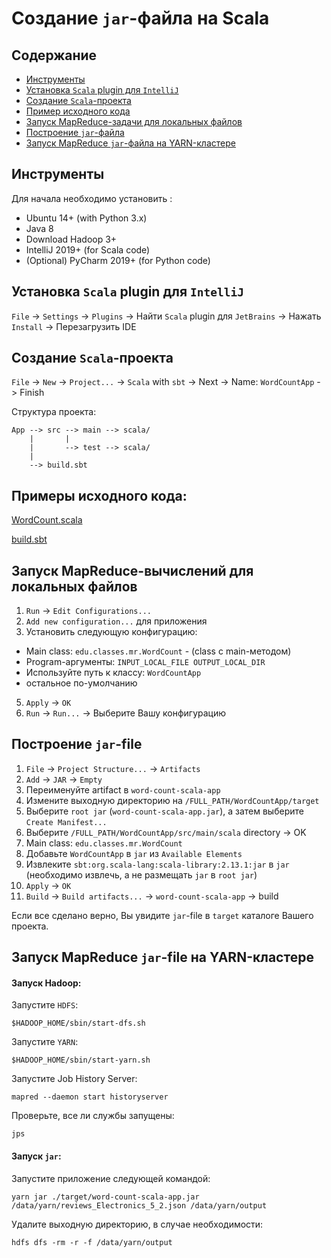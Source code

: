 # Создание `jar`-файла на Scala
## Содержание

- [Инструменты](#Инструменты)
- [Установка `Scala` plugin для `IntelliJ`](#Установка-`Scala`-plugin-для-`IntelliJ`)
- [Создание `Scala`-проекта](#Создание-`Scala`-проекта)
- [Пример исходного кода](#Пример-исходного-кода)
- [Запуск MapReduce-задачи для локальных файлов](#Запуск-MapReduce-задачи-для-локальных-файлов)
- [Построение `jar`-файла](#Построение-`jar`-файла)
- [Запуск MapReduce `jar`-файла на YARN-кластере](#Запуск-MapReduce-`jar`-файла-на-YARN-кластере)

## Инструменты

Для начала необходимо установить :

- Ubuntu 14+ (with Python 3.x)
- Java 8
- Download Hadoop 3+
- IntelliJ 2019+ (for Scala code)
- (Optional) PyCharm 2019+ (for Python code)


## Установка `Scala` plugin для `IntelliJ`

`File` -> `Settings` -> `Plugins` -> Найти `Scala` plugin для `JetBrains` -> Нажать `Install` -> Перезагрузить IDE

## Создание `Scala`-проекта

`File` -> `New` -> `Project...` -> `Scala` with `sbt` -> Next ->  Name: `WordCountApp` - > Finish

Структура проекта:
```
App --> src --> main --> scala/
    |       |
    |       --> test --> scala/
    |    
    --> build.sbt

```


## Примеры исходного кода:

[WordCount.scala](./scala/WordCountApp/src/main/scala/edu/classes/mr/WordCount.scala)

[build.sbt](./scala/WordCountApp/build.sbt)

## Запуск MapReduce-вычислений для локальных файлов

1) `Run` -> `Edit Configurations...`
2) `Add new configuration...` для приложения
3) Установить следующую конфигурацию:
- Main class: `edu.classes.mr.WordCount` - (class с main-методом)
- Program-аргументы: `INPUT_LOCAL_FILE OUTPUT_LOCAL_DIR`
- Используйте путь к классу: `WordCountApp`
- остальное по-умолчанию

5) `Apply` -> `OK`
6) `Run` -> `Run...` -> Выберите Вашу конфигурацию

## Построение `jar`-file

1. `File` -> `Project Structure...` -> `Artifacts`
2. `Add` -> `JAR` -> `Empty`
3. Переименуйте artifact в `word-count-scala-app`
4. Измените выходную директорию на `/FULL_PATH/WordCountApp/target`
5. Выберите `root jar` (`word-count-scala-app.jar`), а затем выберите `Create Manifest...`
6. Выберите `/FULL_PATH/WordCountApp/src/main/scala` directory -> OK
7. Main class: `edu.classes.mr.WordCount`
8. Добавьте `WordCountApp` в `jar` из `Available Elements`
9. Извлеките `sbt:org.scala-lang:scala-library:2.13.1:jar` в `jar` (необходимо извлечь, а не размещать `jar` в `root jar`)
10. `Apply` -> `OK`
11. `Build` -> `Build artifacts...` -> `word-count-scala-app` -> build

Если все сделано верно, Вы увидите `jar`-file в `target` каталоге Вашего проекта.

## Запуск MapReduce `jar`-file на YARN-кластере

#### Запуск Hadoop:

Запустите `HDFS`:

`$HADOOP_HOME/sbin/start-dfs.sh`

Запустите `YARN`:

`$HADOOP_HOME/sbin/start-yarn.sh`

Запустите Job History Server:

`mapred --daemon start historyserver`

Проверьте, все ли службы запущены:

`jps`

#### Запуск `jar`:

Запустите приложение следующей командой:

`yarn jar ./target/word-count-scala-app.jar /data/yarn/reviews_Electronics_5_2.json /data/yarn/output`

Удалите выходную директорию, в случае необходимости:

`hdfs dfs -rm -r -f /data/yarn/output`
